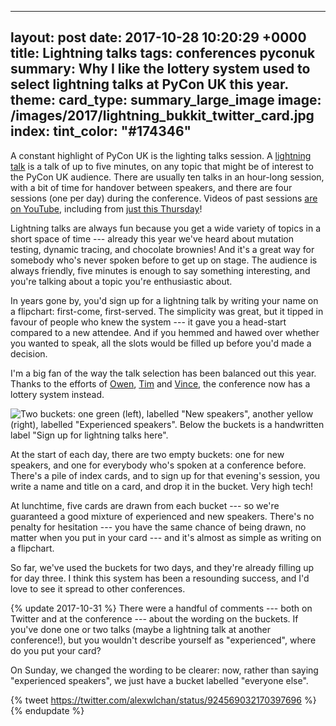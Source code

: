 
---
layout: post
date: 2017-10-28 10:20:29 +0000
title: Lightning talks
tags: conferences pyconuk
summary: Why I like the lottery system used to select lightning talks at PyCon UK this year.
theme:
  card_type: summary_large_image
  image: /images/2017/lightning_bukkit_twitter_card.jpg
index:
  tint_color: "#174346"
---

A constant highlight of PyCon UK is the lighting talks session.
A [lightning talk][wiki] is a talk of up to five minutes, on any topic that might be of interest to the PyCon UK audience.
There are usually ten talks in an hour-long session, with a bit of time for handover between speakers, and there are four sessions (one per day) during the conference.
Videos of past sessions [are on YouTube][youtube], including from [just this Thursday][thurs]!

Lightning talks are always fun because you get a wide variety of topics in a short space of time --- already this year we've heard about mutation testing, dynamic tracing, and chocolate brownies!
And it's a great way for somebody who's never spoken before to get up on stage.
The audience is always friendly, five minutes is enough to say something interesting, and you're talking about a topic you're enthusiastic about.

In years gone by, you'd sign up for a lightning talk by writing your name on a flipchart: first-come, first-served.
The simplicity was great, but it tipped in favour of people who knew the system --- it gave you a head-start compared to a new attendee.
And if you hemmed and hawed over whether you wanted to speak, all the slots would be filled up before you'd made a decision.

I'm a big fan of the way the talk selection has been balanced out this year.
Thanks to the efforts of [Owen][owen], [Tim][tim] and [Vince][vince], the conference now has a lottery system instead.

![Two buckets: one green (left), labelled "New speakers", another yellow (right), labelled "Experienced speakers". Below the buckets is a handwritten label "Sign up for lightning talks here".](/images/2017/lightning_bukkit.jpg)

At the start of each day, there are two empty buckets: one for new speakers, and one for everybody who's spoken at a conference before.
There's a pile of index cards, and to sign up for that evening's session, you write a name and title on a card, and drop it in the bucket.
Very high tech!

At lunchtime, five cards are drawn from each bucket --- so we're guaranteed a good mixture of experienced and new speakers.
There's no penalty for hesitation --- you have the same chance of being drawn, no matter when you put in your card --- and it's almost as simple as writing on a flipchart.

So far, we've used the buckets for two days, and they're already filling up for day three.
I think this system has been a resounding success, and I'd love to see it spread to other conferences.

{% update 2017-10-31 %}
  There were a handful of comments --- both on Twitter and at the conference --- about the wording on the buckets.
  If you've done one or two talks (maybe a lightning talk at another conference!), but you wouldn't describe yourself as "experienced", where do you put your card?

  On Sunday, we changed the wording to be clearer: now, rather than saying "experienced speakers", we just have a bucket labelled "everyone else".

  {% tweet https://twitter.com/alexwlchan/status/924569032170397696 %}
{% endupdate %}

[youtube]: https://www.youtube.com/results?search_query=pycon%20uk%20lightning%20talks
[wiki]: https://en.wikipedia.org/wiki/Lightning_talk
[thurs]: https://www.youtube.com/watch?v=LlqxmQxoAhQ

[owen]: https://twitter.com/opcampbell
[tim]: https://twitter.com/tjguk
[vince]: https://twitter.com/drvinceknight
